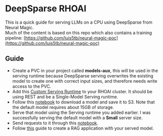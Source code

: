 # DeepSparse RHOAI

This is a quick guide for serving LLMs on a CPU using DeepSparse from Neural Magic.  
Much of the content is based on this repo which also contains a training pipeline: [https://github.com/luis5tb/neural-magic-poc](https://github.com/luis5tb/neural-magic-poc)  

## Guide

* Create a PVC in your project called **models-aux**, this will be used in the serving runtime because DeepSparse serving overwrites the existing model to create one with correct input sizes, and therefore needs write access to the PVC.  
* Add this [Custom Serving Runtime](/deepsparse_runtime) to your RHOAI cluster. It should be using REST and be a Single-Model Serving runtime.  
* Follow this [notebook](/download_and_save.ipynb) to download a model and save it to S3. Note that the default model requires about 15GB of storage.  
* Serve that model using the Serving runtime you added earlier. I was successfully serving the default model with a **Small** server size.  
* Send requests to it through this [notebook](/test_requsets.ipynb).  
* Follow [this](https://github.com/rh-aiservices-bu/llm-on-openshift/tree/main/examples/ui/gradio/gradio-rag-milvus-vllm-openai) guide to create a RAG application with your served model.  

